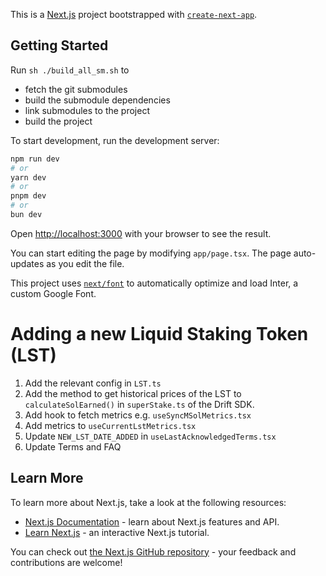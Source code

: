 This is a [Next.js](https://nextjs.org/) project bootstrapped with [`create-next-app`](https://github.com/vercel/next.js/tree/canary/packages/create-next-app).

## Getting Started

Run `sh ./build_all_sm.sh` to

- fetch the git submodules
- build the submodule dependencies
- link submodules to the project
- build the project

To start development, run the development server:

```bash
npm run dev
# or
yarn dev
# or
pnpm dev
# or
bun dev
```

Open [http://localhost:3000](http://localhost:3000) with your browser to see the result.

You can start editing the page by modifying `app/page.tsx`. The page auto-updates as you edit the file.

This project uses [`next/font`](https://nextjs.org/docs/basic-features/font-optimization) to automatically optimize and load Inter, a custom Google Font.

# Adding a new Liquid Staking Token (LST)

1. Add the relevant config in `LST.ts`
2. Add the method to get historical prices of the LST to `calculateSolEarned()` in `superStake.ts` of the Drift SDK.
3. Add hook to fetch metrics e.g. `useSyncMSolMetrics.tsx`
4. Add metrics to `useCurrentLstMetrics.tsx`
5. Update `NEW_LST_DATE_ADDED` in `useLastAcknowledgedTerms.tsx`
6. Update Terms and FAQ

## Learn More

To learn more about Next.js, take a look at the following resources:

- [Next.js Documentation](https://nextjs.org/docs) - learn about Next.js features and API.
- [Learn Next.js](https://nextjs.org/learn) - an interactive Next.js tutorial.

You can check out [the Next.js GitHub repository](https://github.com/vercel/next.js/) - your feedback and contributions are welcome!

